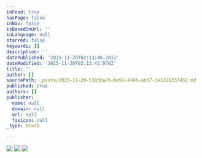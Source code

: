 ```yaml
---
inFeed: true
hasPage: false
inNav: false
isBasedOnUrl: ''
inLanguage: null
starred: false
keywords: []
description: ''
datePublished: '2015-11-20T02:13:46.201Z'
dateModified: '2015-11-20T02:13:43.970Z'
title: ''
author: []
sourcePath: _posts/2015-11-20-5385ba76-ba91-4246-ab37-3e1326337451.md
published: true
authors: []
publisher:
  name: null
  domain: null
  url: null
  favicon: null
_type: Blurb

---
```

![](https://the-grid-user-content.s3-us-west-2.amazonaws.com/2013b063-8e6d-4057-9a66-5189e9a08f4c.jpg)
![](https://the-grid-user-content.s3-us-west-2.amazonaws.com/64c5341e-9aeb-46a2-84c7-004b48046676.jpg)
![](https://the-grid-user-content.s3-us-west-2.amazonaws.com/4030f1dd-15e3-4c1c-b047-2cfc6690992d.jpg)